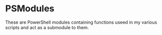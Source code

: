 # PSModules
These are PowerShell modules containing functions useed in my various scripts and act as a submodule to them.<br>
